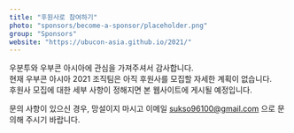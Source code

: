 ```yaml
---
title: "후원사로 참여하기"
photo: "sponsors/become-a-sponsor/placeholder.png"
group: "Sponsors"
website: "https://ubucon-asia.github.io/2021/"
---
```

우분투와 우부콘 아시아에 관심을 가져주셔서 감사합니다.  
현재 우부콘 아시아 2021 조직팀은 아직 후원사를 모집할 자세한 계획이 없습니다.  
후원사 모집에 대한 세부 사항이 정해지면 본 웹사이트에 게시될 예정입니다.

문의 사항이 있으신 경우, 망설이지 마시고 이메일 sukso96100@gmail.com 으로 문의해 주시기 바랍니다.